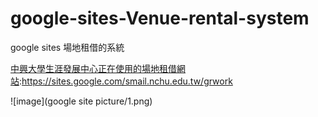 # google-sites-Venue-rental-system
google sites 場地租借的系統

[中興大學生涯發展中心正在使用的場地租借網站](https://sites.google.com/smail.nchu.edu.tw/grwork):https://sites.google.com/smail.nchu.edu.tw/grwork

![image](google site picture/1.png)
